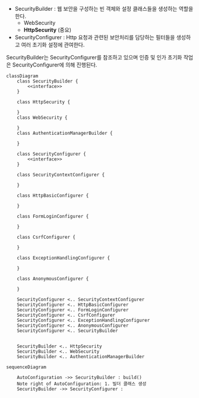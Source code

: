 - SecurityBuilder : 웹 보안을 구성하는 빈 객체와 설정 클래스들을 생성하는 역할을 한다.
	- WebSecurity
	- **HttpSecurity** (중요)
- SecurityConfigurer : Http 요청과 관련된 보안처리를 담당하는 필터들을 생성하고 여러 초기화 설정에 관여한다.

SecurityBuilder는 SecurityConfigurer를 참조하고 있으며 인증 및 인가 초기화 작업은 SecurityConfigurer에 의해 진행된다.

```mermaid
classDiagram
	class SecurityBuilder {
		<<interface>>
	}

	class HttpSecurity {
		
	}
	class WebSecurity {
		
	}
	class AuthenticationManagerBuilder {
		
	}

	class SecurityConfigurer {
		<<interface>>
	}

	class SecurityContextConfigurer {
		
	}

	class HttpBasicConfigurer {
		
	}

	class FormLoginConfigurer {
		
	}

	class CsrfConfigurer {
		
	}
	
	class ExceptionHandlingConfigurer {
		
	}

	class AnonymousConfigurer {
		
	}

	SecurityConfigurer <.. SecurityContextConfigurer
	SecurityConfigurer <.. HttpBasicConfigurer
	SecurityConfigurer <.. FormLoginConfigurer
	SecurityConfigurer <.. CsrfConfigurer
	SecurityConfigurer <.. ExceptionHandlingConfigurer
	SecurityConfigurer <.. AnonymousConfigurer
	SecurityConfigurer <.. SecurityBuilder


	SecurityBuilder <.. HttpSecurity
	SecurityBuilder <.. WebSecurity
	SecurityBuilder <.. AuthenticationManagerBuilder
```

```mermaid
sequenceDiagram

	AutoConfiguration ->> SecurityBuilder : build()
	Note right of AutoConfiguration: 1. 빌더 클래스 생성
	SecurityBuilder ->> SecurityConfigurer : 
```

